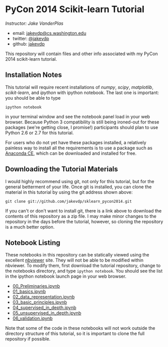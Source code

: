 # PyCon 2014 Scikit-learn Tutorial

*Instructor: Jake VanderPlas*

- email: <jakevdp@cs.washington.edu>
- twitter: [@jakevdp](https://twitter.com/jakevdp)
- github: [jakevdp](http://github.com/jakevdp)

This repository will contain files and other info associated with my PyCon
2014 scikit-learn tutorial.

## Installation Notes
This tutorial will require recent installations of *numpy*, *scipy*,
*matplotlib*, *scikit-learn*, and *ipython* with ipython notebook.
The last one is important: you should be able to type

    ipython notebook

in your terminal window and see the notebook panel load in your web browser.
Because Python 3 compatibility is still being ironed-out for these packages
(we're getting close, I promise!) participants should plan to use Python 2.6
or 2.7 for this tutorial.

For users who do not yet have these  packages installed, a relatively
painless way to install all the requirements is to use a package such as
[Anaconda CE](http://store.continuum.io/ "Anaconda CE"), which can be
downloaded and installed for free.

## Downloading the Tutorial Materials
I would highly recommend using git, not only for this tutorial, but for the
general betterment of your life.  Once git is installed, you can clone the
material in this tutorial by using the git address shown above:

    git clone git://github.com/jakevdp/sklearn_pycon2014.git

If you can't or don't want to install git, there is a link above to download
the contents of this repository as a zip file.  I may make minor changes to
the repository in the days before the tutorial, however, so cloning the
repository is a much better option.


## Notebook Listing
These notebooks in this repository can be statically viewed using the
excellent [nbviewer](http://nbviewer.ipython.org) site.  They will not
be able to be modified within nbviewer.  To modify them, first download
the tutorial repository, change to the notebooks directory, and type
``ipython notebook``.  You should see the list in the ipython notebook
launch page in your web browser.

- [00_Preliminaries.ipynb](http://nbviewer.ipython.org/urls/raw.github.com/jakevdp/sklearn_pycon2014/master/notebooks/00_Preliminaries.ipynb)
- [01_basics.ipynb](http://nbviewer.ipython.org/urls/raw.github.com/jakevdp/sklearn_pycon2014/master/notebooks/01_basics.ipynb)
- [02_data_representation.ipynb](http://nbviewer.ipython.org/urls/raw.github.com/jakevdp/sklearn_pycon2014/master/notebooks/02_data_representation.ipynb)
- [03_basic_principles.ipynb](http://nbviewer.ipython.org/urls/raw.github.com/jakevdp/sklearn_pycon2014/master/notebooks/03_basic_principles.ipynb)
- [04_supervised_in_depth.ipynb](http://nbviewer.ipython.org/urls/raw.github.com/jakevdp/sklearn_pycon2014/master/notebooks/04_supervised_in_depth.ipynb)
- [05_unsupervised_in_depth.ipynb](http://nbviewer.ipython.org/urls/raw.github.com/jakevdp/sklearn_pycon2014/master/notebooks/05_unsupervised_in_depth.ipynb)
- [06_validation.ipynb](http://nbviewer.ipython.org/urls/raw.github.com/jakevdp/sklearn_pycon2014/master/notebooks/06_validation.ipynb)

Note that some of the code in these notebooks will not work outside the
directory structure of this tutorial, so it is important to clone the full
repository if possible.